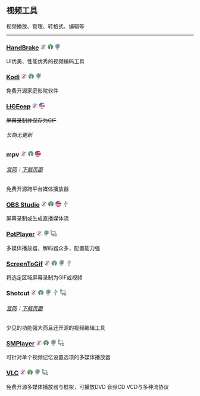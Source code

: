 ## 视频工具

视频播放、管理、转格式、编辑等

---

### [HandBrake](http://handbrake.fr/) ![](/assets/图片2.png) ![](/assets/open-source-icon.png) ![](/assets/earth-globe.png)

UI优美、性能优秀的视频编码工具

### [Kodi](https://kodi.tv/) ![](/assets/图片2.png) ![](/assets/open-source-icon.png) ![](/assets/earth-globe.png)

免费开源家庭影院软件

### [~~LICEcap~~](http://www.cockos.com/licecap/) ![](/assets/图片2.png) ![](/assets/united-states.png)

~~屏幕录制并保存为GIF~~

###### 长期无更新

### mpv ![](/assets/图片2.png) ![](/assets/open-source-icon.png) ![](/assets/united-states.png)

###### [官网](https://mpv.io/)｜[下载页面](https://mpv.io/installation/)

免费开源跨平台媒体播放器

### [OBS Studio](https://obsproject.com/) ![](/assets/图片2.png) ![](/assets/open-source-icon.png) ![](/assets/united-states.png) ![](/assets/usb.png)

屏幕录制或生成直播媒体流

### [PotPlayer](http://potplayer.daum.net/) ![](/assets/图片2.png) ![](/assets/earth-globe.png) ![](/assets/multi_platform.png)

多媒体播放器，解码器众多，配置能力强

### [ScreenToGif](http://www.screentogif.com/) ![](/assets/图片2.png) ![](/assets/open-source-icon.png) ![](/assets/earth-globe.png) ![](/assets/usb.png)

将选定区域屏幕录制为GIF或视频

### Shotcut ![](/assets/图片2.png) ![](/assets/open-source-icon.png) ![](/assets/earth-globe.png) ![](/assets/usb.png) ![](/assets/multi_platform.png)

###### [官网](https://www.shotcut.org/)｜[下载页面](https://www.shotcut.org/download/)

少见的功能强大而且还开源的视频编辑工具

### [SMPlayer](https://sourceforge.net/projects/smplayer/) ![](/assets/图片2.png) ![](/assets/open-source-icon.png) ![](/assets/earth-globe.png) ![](/assets/multi_platform.png)

可针对单个视频记忆设置选项的多媒体播放器

### [VLC](http://www.videolan.org/vlc/index.html) ![](/assets/图片2.png) ![](/assets/open-source-icon.png) ![](/assets/earth-globe.png) ![](/assets/multi_platform.png)

免费开源多媒体播放器与框架，可播放DVD 音频CD VCD与多种流协议

